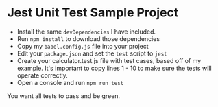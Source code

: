 # Jest Unit Test Sample Project

* Install the same `devDependencies` I have included.
* Run `npm install` to download those dependencies
* Copy my `babel.config.js` file into your project
* Edit your `package.json` and set the `test` script to `jest`
* Create your calculator.test.js file with test cases, based off of my example. It's important to copy lines 1 - 10 to make sure the tests will operate correctly.
* Open a console and run `npm run test`

You want all tests to pass and be green.